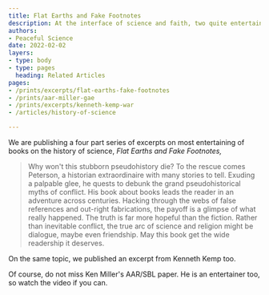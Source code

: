 ```yaml
---
title: Flat Earths and Fake Footnotes
description: At the interface of science and faith, two quite entertaining scholars have many stories to tell.
authors:
- Peaceful Science
date: 2022-02-02
layers:
- type: body
- type: pages
  heading: Related Articles
pages:
- /prints/excerpts/flat-earths-fake-footnotes
- /prints/aar-miller-gae
- /prints/excerpts/kenneth-kemp-war
- /articles/history-of-science

---
```


We are publishing a four part series of excerpts on most entertaining of books on the history of science, *Flat Earths and Fake Footnotes,*

> Why won't this stubborn pseudohistory die? To the rescue comes Peterson,
a historian extraordinaire with many stories to tell. Exuding a palpable glee, he
quests to debunk the grand pseudohistorical myths of conflict. His book about books
leads the reader in an adventure across centuries. Hacking through the webs of false
references and out-right fabrications, the payoff is a glimpse of what really happened.
The truth is far more hopeful than the fiction. Rather than inevitable conflict, the true
arc of science and religion might be dialogue, maybe even friendship. May this book
get the wide readership it deserves.

On the same topic, we published an excerpt from Kenneth Kemp too.

Of course, do not miss  Ken Miller's AAR/SBL paper. He is an entertainer too, so watch the video if you can.